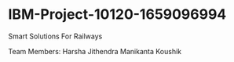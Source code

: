 # IBM-Project-10120-1659096994
Smart Solutions For Railways

Team Members:
Harsha
Jithendra
Manikanta
Koushik
